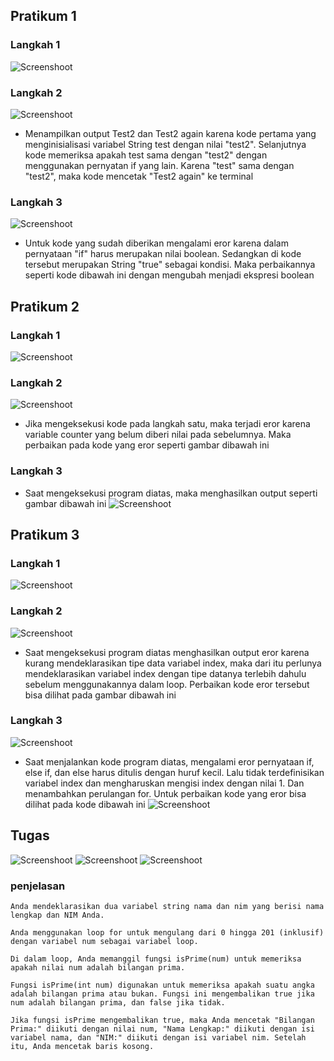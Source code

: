 ## Pratikum 1

### Langkah 1

![Screenshoot](docs/pratikum1/Langkah1.PNG)

### Langkah 2

![Screenshoot](docs/pratikum1/run1.PNG)
- Menampilkan output Test2 dan Test2 again karena kode pertama yang menginisialisasi variabel String test dengan nilai "test2". Selanjutnya kode memeriksa apakah test sama dengan "test2" dengan menggunakan pernyatan if yang lain. Karena "test" sama dengan "test2", maka kode mencetak "Test2 again" ke terminal

### Langkah 3

![Screenshoot](docs/pratikum1/langkah3.PNG)

- Untuk kode yang sudah diberikan mengalami eror karena dalam pernyataan "if" harus merupakan nilai boolean. Sedangkan di kode tersebut merupakan String "true" sebagai kondisi. Maka perbaikannya seperti kode dibawah ini dengan mengubah menjadi ekspresi boolean

## Pratikum 2

### Langkah 1

![Screenshoot](docs/pratikum2/langkah1.PNG)

### Langkah 2
![Screenshoot](docs/pratikum2/run2.PNG)
- Jika mengeksekusi kode pada langkah satu, maka terjadi eror karena variable counter yang belum diberi nilai pada sebelumnya. Maka perbaikan pada kode yang eror seperti gambar dibawah ini

### Langkah 3
- Saat mengeksekusi program diatas, maka menghasilkan output seperti gambar dibawah ini
![Screenshoot](docs/pratikum2/langkah3.PNG)

## Pratikum 3

### Langkah 1

![Screenshoot](docs/pratikum3/Langkah1.PNG)

### Langkah 2
![Screenshoot](docs/pratikum3/run2.PNG)
- Saat mengeksekusi program diatas menghasilkan output eror karena kurang mendeklarasikan tipe data variabel index, maka dari itu perlunya mendeklarasikan variabel index dengan tipe datanya terlebih dahulu sebelum menggunakannya dalam loop. Perbaikan kode eror tersebut bisa dilihat pada gambar dibawah ini
### Langkah 3
![Screenshoot](docs/pratikum3/Langkah3.PNG)
- Saat menjalankan kode program diatas, mengalami eror pernyataan if, else if, dan else harus ditulis dengan huruf kecil. Lalu tidak terdefinisikan variabel index dan mengharuskan mengisi index dengan nilai 1. Dan menambahkan perulangan for. Untuk perbaikan kode yang eror bisa dilihat pada kode dibawah ini
![Screenshoot](docs/pratikum3/run3.PNG)

## Tugas 

![Screenshoot](docs/Tugas/tugas.PNG)
![Screenshoot](docs/Tugas/run.PNG)
![Screenshoot](docs/Tugas/capture.PNG)

### penjelasan
    Anda mendeklarasikan dua variabel string nama dan nim yang berisi nama lengkap dan NIM Anda.

    Anda menggunakan loop for untuk mengulang dari 0 hingga 201 (inklusif) dengan variabel num sebagai variabel loop.

    Di dalam loop, Anda memanggil fungsi isPrime(num) untuk memeriksa apakah nilai num adalah bilangan prima.

    Fungsi isPrime(int num) digunakan untuk memeriksa apakah suatu angka adalah bilangan prima atau bukan. Fungsi ini mengembalikan true jika num adalah bilangan prima, dan false jika tidak.

    Jika fungsi isPrime mengembalikan true, maka Anda mencetak "Bilangan Prima:" diikuti dengan nilai num, "Nama Lengkap:" diikuti dengan isi variabel nama, dan "NIM:" diikuti dengan isi variabel nim. Setelah itu, Anda mencetak baris kosong.
